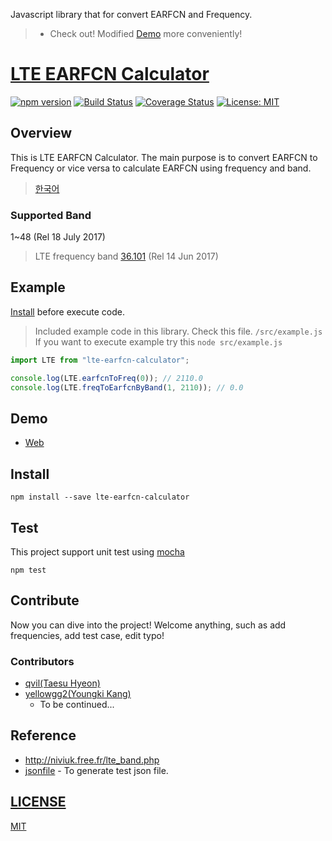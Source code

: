 Javascript library that for convert EARFCN and Frequency.

> * Check out! Modified [Demo](https://codesandbox.io/s/github/qvil/lte-earfcn-calculator/tree/master/demo/web) more conveniently!

# [LTE EARFCN Calculator](https://github.com/qvil/lte-earfcn-calculator)

[![npm version](https://badge.fury.io/js/lte-earfcn-calculator.svg)](https://badge.fury.io/js/lte-earfcn-calculator)
[![Build Status](https://travis-ci.org/qvil/lte-earfcn-calculator.svg?branch=master)](https://travis-ci.org/qvil/lte-earfcn-calculator)
[![Coverage Status](https://coveralls.io/repos/github/qvil/lte-earfcn-calculator/badge.svg?branch=master)](https://coveralls.io/github/qvil/lte-earfcn-calculator?branch=master)
[![License: MIT](https://img.shields.io/badge/License-MIT-yellow.svg)](https://opensource.org/licenses/MIT)

## Overview

This is LTE EARFCN Calculator. The main purpose is to convert EARFCN to Frequency or vice versa to calculate EARFCN using frequency and band.

> [한국어](/README_ko.md)

### Supported Band

1~48 (Rel 18 July 2017)

> LTE frequency band [36.101](http://www.3gpp.org/DynaReport/36101-CRs.htm) (Rel 14 Jun 2017)

## Example

[Install](#Install) before execute code.

> Included example code in this library. Check this file. `/src/example.js` If you want to execute example try this `node src/example.js`

```js
import LTE from "lte-earfcn-calculator";

console.log(LTE.earfcnToFreq(0)); // 2110.0
console.log(LTE.freqToEarfcnByBand(1, 2110)); // 0.0
```

## Demo

* [Web](https://codesandbox.io/s/github/qvil/lte-earfcn-calculator/tree/master/demo/web)

## Install

```
npm install --save lte-earfcn-calculator
```

## Test

This project support unit test using [mocha](https://mochajs.org)

```
npm test
```

## Contribute

Now you can dive into the project! Welcome anything, such as add frequencies, add test case, edit typo!

### Contributors

* [qvil(Taesu Hyeon)](https://github.com/qvil)
* [yellowgg2(Youngki Kang)](https://github.com/yellowgg2)
  * To be continued...

## Reference

* <http://niviuk.free.fr/lte_band.php>
* [jsonfile](https://www.npmjs.com/package/jsonfile) - To generate test json file.

## [LICENSE](https://github.com/qvil/lte-earfcn-calculator/blob/master/LICENSE)

[MIT](https://github.com/qvil/lte-earfcn-calculator/blob/master/LICENSE)
